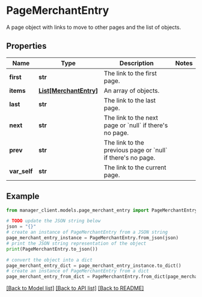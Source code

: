 # PageMerchantEntry

A page object with links to move to other pages and the list of objects.

## Properties

Name | Type | Description | Notes
------------ | ------------- | ------------- | -------------
**first** | **str** | The link to the first page. | 
**items** | [**List[MerchantEntry]**](MerchantEntry.md) | An array of objects. | 
**last** | **str** | The link to the last page. | 
**next** | **str** | The link to the next page or &#x60;null&#x60; if there&#39;s no page. | 
**prev** | **str** | The link to the previous page or &#x60;null&#x60; if there&#39;s no page. | 
**var_self** | **str** | The link to the current page. | 

## Example

```python
from manager_client.models.page_merchant_entry import PageMerchantEntry

# TODO update the JSON string below
json = "{}"
# create an instance of PageMerchantEntry from a JSON string
page_merchant_entry_instance = PageMerchantEntry.from_json(json)
# print the JSON string representation of the object
print(PageMerchantEntry.to_json())

# convert the object into a dict
page_merchant_entry_dict = page_merchant_entry_instance.to_dict()
# create an instance of PageMerchantEntry from a dict
page_merchant_entry_from_dict = PageMerchantEntry.from_dict(page_merchant_entry_dict)
```
[[Back to Model list]](../README.md#documentation-for-models) [[Back to API list]](../README.md#documentation-for-api-endpoints) [[Back to README]](../README.md)


